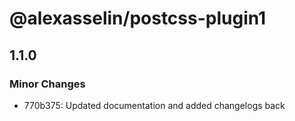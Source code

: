 # @alexasselin/postcss-plugin1

## 1.1.0

### Minor Changes

- 770b375: Updated documentation and added changelogs back
